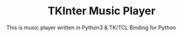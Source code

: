 <h1 style="text-align: center;">TKInter Music Player</h1>
<p>This is music player written in Python3 &amp; TK/TCL Binding for Python<p>
